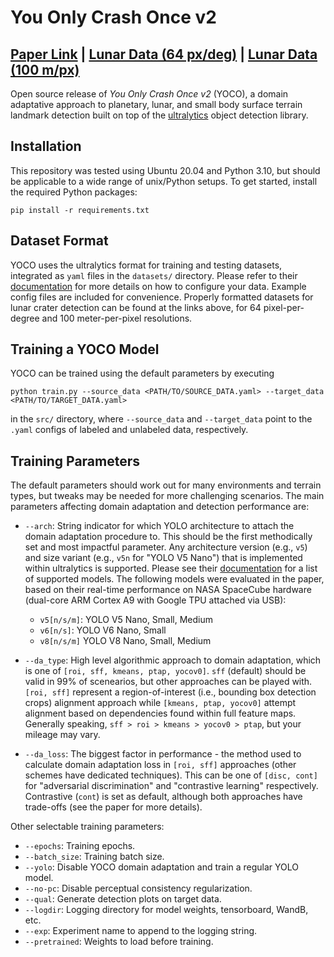 # You Only Crash Once v2

## [Paper Link](https://arxiv.org/abs/2501.13725) | [Lunar Data (64 px/deg)](https://huggingface.co/datasets/tbchase/yoco_moon_64pxdeg/blob/main/moon64.tar.gz) | [Lunar Data (100 m/px)](https://huggingface.co/datasets/tbchase/yoco_moon_100mpx/blob/main/moon100.tar.gz)

Open source release of *You Only Crash Once v2* (YOCO), a domain adaptative approach to planetary, lunar, and small body surface terrain landmark detection built on top of the [ultralytics](https://github.com/ultralytics/ultralytics) object detection library.

## Installation
This repository was tested using Ubuntu 20.04 and Python 3.10, but should be applicable to a wide range of unix/Python setups. To get started, install the required Python packages:
```
pip install -r requirements.txt
```
## Dataset Format
YOCO uses the ultralytics format for training and testing datasets, integrated as `yaml` files in the `datasets/` directory. Please refer to their [documentation](https://docs.ultralytics.com/datasets/detect/) for more details on how to configure your data. Example config files are included for convenience. Properly formatted datasets for lunar crater detection can be found at the links above, for 64 pixel-per-degree and 100 meter-per-pixel resolutions.

## Training a YOCO Model
YOCO can be trained using the default parameters by executing
```
python train.py --source_data <PATH/TO/SOURCE_DATA.yaml> --target_data <PATH/TO/TARGET_DATA.yaml>
``` 
in the `src/` directory, where `--source_data` and `--target_data` point to the `.yaml` configs of labeled and unlabeled data, respectively.


## Training Parameters
The default parameters should work out for many environments and terrain types, but tweaks may be needed for more challenging scenarios. The main parameters affecting domain adaptation and detection performance are:

* `--arch`: String indicator for which YOLO architecture to attach the domain adaptation procedure to. This should be the first methodically set and most impactful parameter. Any architecture version (e.g., `v5`) and size variant (e.g., `v5n` for "YOLO V5 Nano") that is implemented within ultralytics is supported. Please see their [documentation](https://docs.ultralytics.com/models/) for a list of supported models. The following models were evaluated in the paper, based on their real-time performance on NASA SpaceCube hardware (dual-core ARM Cortex A9 with Google TPU attached via USB):
  * `v5[n/s/m]`: YOLO V5 Nano, Small, Medium
  * `v6[n/s]`: YOLO V6 Nano, Small
  * `v8[n/s/m]` YOLO V8 Nano, Small, Medium

* `--da_type`: High level algorithmic approach to domain adaptation, which is one of `[roi, sff, kmeans, ptap, yocov0]`. `sff` (default) should be valid in 99% of scenearios, but other approaches can be played with. `[roi, sff]` represent a region-of-interest (i.e., bounding box detection crops) alignment approach while `[kmeans, ptap, yocov0]` attempt alignment based on dependencies found within full feature maps. Generally speaking, `sff > roi > kmeans > yocov0 > ptap`, but your mileage may vary.
* `--da_loss`: The biggest factor in performance - the method used to calculate domain adaptation loss in `[roi, sff]` approaches (other schemes have dedicated techniques). This can be one of `[disc, cont]` for "adversarial discrimination" and "contrastive learning" respectively. Contrastive (`cont`) is set as default, although both approaches have trade-offs (see the paper for more details).

Other selectable training parameters:

* `--epochs`: Training epochs.
* `--batch_size`: Training batch size.
* `--yolo`: Disable YOCO domain adaptation and train a regular YOLO model.
* `--no-pc`: Disable perceptual consistency regularization.
* `--qual`: Generate detection plots on target data.
* `--logdir`: Logging directory for model weights, tensorboard, WandB, etc.
* `--exp`: Experiment name to append to the logging string.
* `--pretrained`: Weights to load before training.
